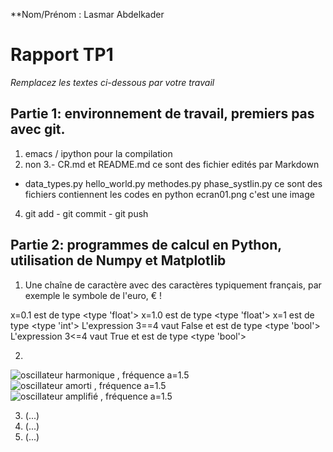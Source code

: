 
**Nom/Prénom : Lasmar Abdelkader 
# Rapport TP1
*Remplacez les textes ci-dessous par votre travail*
## Partie 1: environnement de travail, premiers pas avec git.
1. emacs / ipython pour la compilation 
2. non 
3.- CR.md et README.md  ce sont  des fichier edités par Markdown 
  - data_types.py
	hello_world.py 
	methodes.py 
	phase_systlin.py
	ce sont des fichiers contiennent les codes en python
	ecran01.png  c'est  une image 
4. git add  - git commit  - git push 
## Partie 2: programmes de calcul en Python, utilisation de Numpy et Matplotlib
1. Une chaîne de caractère avec des caractères typiquement français, par exemple le symbole de l'euro, € !

x=0.1 est de type <type 'float'>
x=1.0 est de type <type 'float'>
x=1 est de type <type 'int'>
L'expression 3==4 vaut False et est de type <type 'bool'>
L'expression 3<=4 vaut True et est de type <type 'bool'>


2. 
![oscillateur harmonique , fréquence a=1.5](./img/harmonic.png)
![oscillateur amorti , fréquence a=1.5](./img/Amorti.png)
![oscillateur amplifié , fréquence a=1.5](./img/Amplifié.png)

3. (...)
4. (...)
5. (...)
